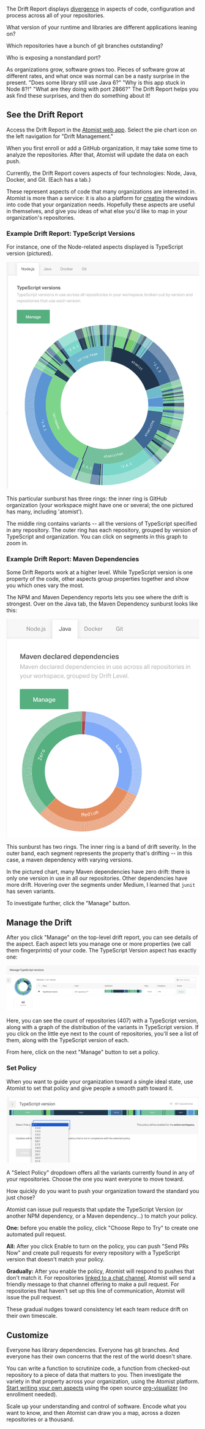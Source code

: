 The Drift Report displays [divergence][rods-drift-blog] in aspects of code, configuration and process across all of your repositories.

[rods-drift-blog]: https://blog.atomist.com/whats-lurking/ (Define Technology Drift)

What version of your runtime and libraries are different applications leaning on?

Which repositories have a bunch of git branches outstanding?

Who is exposing a nonstandard port?

As organizations grow, software grows too. Pieces of software grow at different rates, and what once was normal can be a nasty surprise in the present.
"Does some library still use Java 6?" "Why is this app stuck in Node 8?!" "What are they doing with port 2866?"
The Drift Report helps you ask find these surprises, and then do something about it!

## See the Drift Report

Access the Drift Report in the [Atomist web app](https://app.atomist.com). Select the pie chart icon on the left navigation for "Drift Management."

When you first enroll or add a GitHub organization, it may take some time to analyze the repositories. After that, Atomist will update the data on each push.

Currently, the Drift Report covers aspects of four technologies: Node, Java, Docker, and Git. (Each has a tab.)

These represent aspects of code that many organizations are interested in. Atomist is more than a service: it is also a platform for [creating](../quick-start.md) the windows into code that your organization needs.
Hopefully these aspects are useful in themselves, and give you ideas of what else you'd like to map in your organization's repositories.

### Example Drift Report: TypeScript Versions

For instance, one of the Node-related aspects displayed is TypeScript version (pictured).

![Sunburst chart for TypeScript version](../img/web-tsversion-sunburst.png)

This particular sunburst has three rings: the inner ring is GitHub organization (your workspace might have one or several; the one pictured has many, including 'atomist').

The middle ring contains variants -- all the versions of TypeScript specified in any repository.
The outer ring has each repository, grouped
by version of TypeScript and organization.
You can click on segments in this graph to zoom in.

### Example Drift Report: Maven Dependencies

Some Drift Reports work at a higher level. While TypeScript version
is one property of the code, other aspects group properties together
and show you which ones vary the most.

The NPM and Maven Dependency reports lets you see where the drift is strongest. Over on the Java tab, the Maven Dependency sunburst looks like this:

![Sunburst chart for Maven dependencies](../img/web-maven-sunburst.png)

This sunburst has two rings. The inner ring is a band of drift severity. In the outer band, each segment represents the property that's drifting -- in this case, a maven dependency with varying versions.

In the pictured chart, many Maven dependencies have zero drift: there is only one version in use in all our repositories. Other dependencies have more drift. Hovering over the segments under Medium, I learned that `junit` has seven variants.

To investigate further, click the "Manage" button.

## Manage the Drift

After you click "Manage" on the top-level drift report, you can see details of the aspect. Each aspect lets you manage one or more properties (we call them fingerprints) of your code. The TypeScript Version
aspect has exactly one:

![Managing the TypeScript Version Aspect](../img/web-tsversion-manage-aspect.png)

Here, you can see the count of repositories (407) with a TypeScript version,
along with a graph of the distribution of the variants in TypeScript version. If you click on the little eye next to the count of repositories, you'll see a list of them, along with the TypeScript version of each.

From here, click on the next "Manage" button to set a policy.

### Set Policy

When you want to guide your organization toward a single ideal state,
use Atomist to set that policy and give people a smooth path toward it.

![Set Policy page for TypeScript version](../img/web-set-policy.png)

A "Select Policy" dropdown offers all the variants currently found in any of your repositories. Choose the one you want everyone to move toward.

How quickly do you want to push your organization toward the standard you just chose?

Atomist can issue pull requests that update the TypeScript Version (or another NPM dependency, or a Maven dependency...) to match your policy.

**One:** before you enable the policy, click "Choose Repo to Try" to create one automated pull request.

**All:** After you click Enable to turn on the policy, you can push "Send PRs Now" and create pull requests for every repository with a TypeScript version that doesn't match your policy.

**Gradually:** After you enable the policy, Atomist will respond to pushes
that don't match it. For repositories [linked to a chat channel](lifecycle.md#linked-channels), Atomist will send a friendly message to that
channel offering to make a pull request. For repositories that haven't set up this line of communication, Atomist will issue the pull request.

These gradual nudges toward consistency let each team reduce drift on their own timescale.

## Customize

Everyone has library dependencies. Everyone has git branches. And everyone has their
own concerns that the rest of the world doesn't share.

You can write a function to scrutinize code, a function from checked-out repository to a piece of data that matters to you.
Then investigate the variety in that property across your organization,
using the Atomist platform. [Start writing your own aspects](../developer/aspects.md) using the open source [org-visualizer][org-viz-github] (no enrollment needed).

[org-viz-github]: https://github.com/atomist/org-visualizer

Scale up your understanding and control of software. Encode what you want to know, and then Atomist can draw you a map, across a dozen repositories or a thousand.
